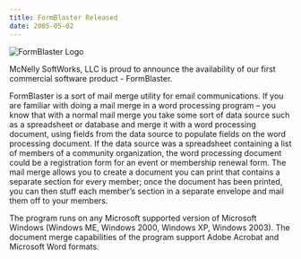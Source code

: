 ```yaml
---
title: FormBlaster Released
date: 2005-05-02
---
```


![FormBlaster Logo](/images/fb-300.png "FormBlaster Logo")

McNelly SoftWorks, LLC is proud to announce the availability of our first commercial software product - FormBlaster.

FormBlaster is a sort of mail merge utility for email communications. If you are familiar with doing a mail merge in a word processing program – you know that with a normal mail merge you take some sort of data source such as a spreadsheet or database and merge it with a word processing document, using fields from the data source to populate fields on the word processing document. If the data source was a spreadsheet containing a list of members of a community organization, the word processing document could be a registration form for an event or membership renewal form. The mail merge allows you to create a document you can print that contains a separate section for every member; once the document has been printed, you can then stuff each member’s section in a separate envelope and mail them off to your members.

The program runs on any Microsoft supported version of Microsoft Windows (Windows ME, Windows 2000, Windows XP, Windows 2003). The document merge capabilities of the program support Adobe Acrobat and Microsoft Word formats.
